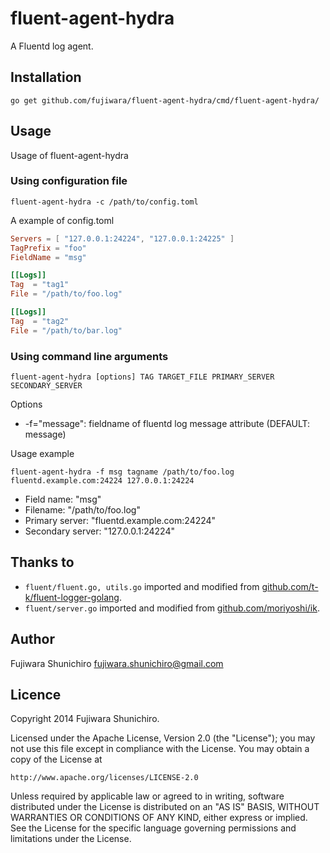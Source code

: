 # fluent-agent-hydra

A Fluentd log agent.

## Installation

```
go get github.com/fujiwara/fluent-agent-hydra/cmd/fluent-agent-hydra/
```

## Usage

Usage of fluent-agent-hydra

### Using configuration file

```
fluent-agent-hydra -c /path/to/config.toml
```

A example of config.toml

```toml
Servers = [ "127.0.0.1:24224", "127.0.0.1:24225" ]
TagPrefix = "foo"
FieldName = "msg"

[[Logs]]
Tag  = "tag1"
File = "/path/to/foo.log"

[[Logs]]
Tag  = "tag2"
File = "/path/to/bar.log"
```

### Using command line arguments

```
fluent-agent-hydra [options] TAG TARGET_FILE PRIMARY_SERVER SECONDARY_SERVER
```

Options

* -f="message": fieldname of fluentd log message attribute (DEFAULT: message)

Usage example

```
fluent-agent-hydra -f msg tagname /path/to/foo.log fluentd.example.com:24224 127.0.0.1:24224
```

* Field name: "msg"
* Filename: "/path/to/foo.log"
* Primary server: "fluentd.example.com:24224"
* Secondary server: "127.0.0.1:24224"

## Thanks to

* `fluent/fluent.go, utils.go` imported and modified from [github.com/t-k/fluent-logger-golang](https://github.com/t-k/fluent-logger-golang).
* `fluent/server.go` imported and modified from [github.com/moriyoshi/ik](https://github.com/moriyoshi/ik/).

## Author

Fujiwara Shunichiro <fujiwara.shunichiro@gmail.com>

## Licence

Copyright 2014 Fujiwara Shunichiro.

Licensed under the Apache License, Version 2.0 (the "License");
you may not use this file except in compliance with the License.
You may obtain a copy of the License at

    http://www.apache.org/licenses/LICENSE-2.0

Unless required by applicable law or agreed to in writing, software
distributed under the License is distributed on an "AS IS" BASIS,
WITHOUT WARRANTIES OR CONDITIONS OF ANY KIND, either express or implied.
See the License for the specific language governing permissions and
limitations under the License.
